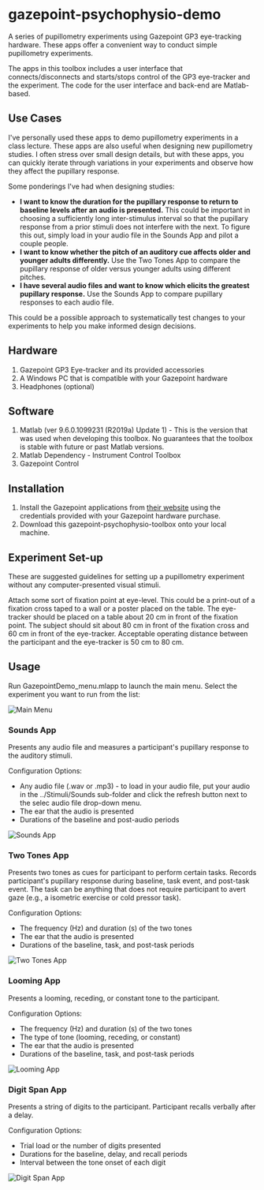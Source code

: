 # gazepoint-psychophysio-demo
A series of pupillometry experiments using Gazepoint GP3 eye-tracking 
hardware. These apps offer a convenient way to conduct simple pupillometry experiments.

The apps in this toolbox includes a user interface that connects/disconnects and 
starts/stops control of the GP3 eye-tracker and the experiment. The code for the user interface and back-end are Matlab-based.

## Use Cases
I've personally used these apps to demo pupillometry experiments in a class lecture.
These apps are also useful when designing new pupillometry studies. I often stress over small design details, but with these apps, you can quickly iterate through variations in your experiments and observe how they affect the pupillary response.

Some ponderings I've had when designing studies:
- **I want to know the duration for the pupillary response to return to baseline levels after an audio is presented.** This could be important in choosing a sufficiently long inter-stimulus interval so that the pupillary response from a prior stimuli does not interfere with the next. To figure this out, simply load in your audio file in the Sounds App and pilot a couple people. 
- **I want to know whether the pitch of an auditory cue affects older and younger adults differently.** Use the Two Tones App to compare the pupillary response of older versus younger adults using different pitches.
- **I have several audio files and want to know which elicits the greatest pupillary response.** Use the Sounds App to compare pupillary responses to each audio file.

This could be a possible approach to systematically test changes to your experiments to help you make informed design decisions.

## Hardware
1. Gazepoint GP3 Eye-tracker and its provided accessories
2. A Windows PC that is compatible with your Gazepoint hardware
3. Headphones (optional)

## Software
1. Matlab (ver 9.6.0.1099231 (R2019a) Update 1) - This is the version that was used when developing this toolbox. No guarantees that the toolbox is stable with future or past Matlab versions.
2. Matlab Dependency - Instrument Control Toolbox
3. Gazepoint Control

## Installation
1. Install the Gazepoint applications from [their website](https://www.gazept.com/downloads/ "gazepoint download page") using the credentials provided with your Gazepoint hardware purchase.
2. Download this gazepoint-psychophysio-toolbox onto your local machine.

## Experiment Set-up
These are suggested guidelines for setting up a pupillometry experiment without 
any computer-presented visual stimuli.

Attach some sort of fixation point at eye-level. This could be a print-out of a fixation cross taped to a wall or a poster placed on the table.
The eye-tracker should be placed on a table about 20 cm in front of the fixation point. The subject should sit about 80 cm in front of the fixation cross and 60 cm in front of the eye-tracker.  Acceptable operating distance between the participant and the eye-tracker is 50 cm to 80 cm. 

## Usage
Run GazepointDemo_menu.mlapp to launch the main menu. Select the experiment you want to run from the list:

![Main Menu](AppFiles/MainMenu.PNG)

### Sounds App
Presents any audio file and measures a participant's pupillary response to the auditory stimuli.

Configuration Options:
- Any audio file (.wav or .mp3) - to load in your audio file, put your audio in the ../Stimuli/Sounds sub-folder and click the refresh button next to the selec audio file drop-down menu.
- The ear that the audio is presented
- Durations of the baseline and post-audio periods

![Sounds App](AppFiles/Sounds.PNG)

### Two Tones App
Presents two tones as cues for participant to perform certain tasks. Records participant's pupillary response during baseline, task event, and post-task event. The task can be anything that does not require participant to avert gaze (e.g., a isometric exercise or cold pressor task).

Configuration Options:
* The frequency (Hz) and duration (s) of the two tones
* The ear that the audio is presented
* Durations of the baseline, task, and post-task periods

![Two Tones App](AppFiles/TwoTones.PNG)

### Looming App
Presents a looming, receding, or constant tone to the participant.

Configuration Options:
* The frequency (Hz) and duration (s) of the two tones
* The type of tone (looming, receding, or constant)
* The ear that the audio is presented
* Durations of the baseline, task, and post-task periods

![Looming App](AppFiles/Looming.PNG)

### Digit Span App
Presents a string of digits to the participant. Participant recalls verbally after a delay.

Configuration Options:
* Trial load or the number of digits presented
* Durations for the baseline, delay, and recall periods
* Interval between the tone onset of each digit

![Digit Span App](AppFiles/DigitSpan.PNG)